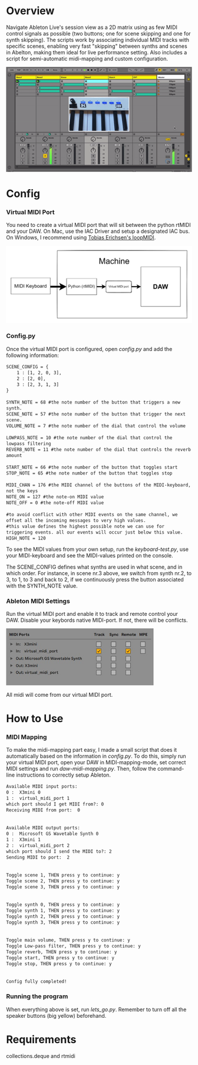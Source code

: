 # Overview
Navigate Ableton Live's session view as a 2D matrix using as few MIDI control signals as possible (two buttons; one for scene skipping and one for synth skipping). The scripts work by associating individual MIDI tracks with specific scenes, enabling very fast "skipping" between synths and scenes in Abelton, making them ideal for live performance setting. Also includes a script for semi-automatic midi-mapping and custom configuration.

<p align="left">
 <img src="img/main.gif" width=auto>
</p>

# Config
### Virtual MIDI Port
You need to create a virtual MIDI port that will sit between the python rtMIDI and your DAW. On Mac, use the IAC Driver and setup a designated IAC bus. On Windows, I recommend using [Tobias Erichsen's loopMIDI](https://www.tobias-erichsen.de/software/loopmidi.html).

<p align="left">
 <img src="img/overview.png" width=auto>
</p>

### Config.py
Once the virtual MIDI port is configured, open *config.py* and add the following information:
```
SCENE_CONFIG = {
    1 : [1, 2, 0, 3],
    2 : [2, 0],
    3 : [2, 3, 1, 3]
}

SYNTH_NOTE = 68 #the note number of the button that triggers a new synth.
SCENE_NOTE = 57 #the note number of the button that trigger the next scene.
VOLUME_NOTE = 7 #the note number of the dial that control the volume

LOWPASS_NOTE = 10 #the note number of the dial that control the lowpass filtering
REVERB_NOTE = 11 #the note number of the dial that controls the reverb amount 

START_NOTE = 66 #the note number of the button that toggles start
STOP_NOTE = 65 #the note number of the button that toggles stop

MIDI_CHAN = 176 #the MIDI channel of the buttons of the MIDI-keyboard, not the keys
NOTE_ON = 127 #the note-on MIDI value
NOTE_OFF = 0 #the note-off MIDI value

#to avoid conflict with other MIDI events on the same channel, we offset all the incoming messages to very high values.
#this value defines the highest possible note we can use for triggering events. all our events will occur just below this value.
HIGH_NOTE = 120
```
To see the MIDI values from your own setup, run the *keyboard-test.py*, use your MIDI-keyboard and see the MIDI-values printed on the console. 

The SCENE_CONFIG defines what synths are used in what scene, and in which order. For instance, in scene nr.3 above, we switch from synth nr.2, to 3, to 1, to 3 and back to 2, if we continuously press the button associated with the SYNTH_NOTE value.

### Ableton MIDI Settings
Run the virtual MIDI port and enable it to track and remote control your DAW. Disable your keybords native MIDI-port. If not, there will be conflicts.
<p align="left">
 <img src="img/ableton-midi-pref.jpg" width=400>
</p>
All midi will come from our virtual MIDI port. 

# How to Use
### MIDI Mapping
To make the midi-mapping part easy, I made a small script that does it automatically based on the information in *config.py*. To do this, simply run your virtual MIDI port, open your DAW in MIDI-mapping-mode, set correct MIDI settings and run *daw-midi-mapping.py*. Then, follow the command-line instructions to correctly setup Ableton.
```
Available MIDI input ports:
0 :  X3mini 0
1 :  virtual_midi_port 1
which port should I get MIDI from?: 0
Receiving MIDI from port:  0


Available MIDI output ports:
0 :  Microsoft GS Wavetable Synth 0
1 :  X3mini 1
2 :  virtual_midi_port 2
which port should I send the MIDI to?: 2
Sending MIDI to port:  2


Toggle scene 1, THEN press y to continue: y
Toggle scene 2, THEN press y to continue: y
Toggle scene 3, THEN press y to continue: y


Toggle synth 0, THEN press y to continue: y
Toggle synth 1, THEN press y to continue: y
Toggle synth 2, THEN press y to continue: y
Toggle synth 3, THEN press y to continue: y


Toggle main volume, THEN press y to continue: y
Toggle Low-pass filter, THEN press y to continue: y
Toggle reverb, THEN press y to continue: y
Toggle start, THEN press y to continue: y
Toggle stop, THEN press y to continue: y


Config fully completed!
```

### Running the program
When everything above is set, run *lets_go.py*. Remember to turn off all the speaker buttons (big yellow) beforehand.

# Requirements
collections.deque and rtmidi
